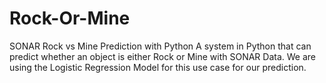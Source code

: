 # Rock-Or-Mine
SONAR Rock vs Mine Prediction with Python
A system in Python that can predict whether an object is either Rock or Mine with SONAR Data. We are using the Logistic Regression Model for this use case for our prediction. 
